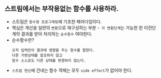 ## 스트림에서는 부작용없는 함수를 사용하라.
  - 스트림은 `함수형 프로그래밍`에 기초한 패러다임이다.
  - 핵심은 계산을 일련의 `변환`으로 재구성하는 부분
  -` 각 변환단계`는 가능한 한 이전단계의 결과를 받아 처리하는 `순수함수` 여야한다.
  - 순수함수란?
     ```
     오직 입력만이 결과에 영향을 주는 함수를 말한다.
     다른 가변상태를 참조하지 않고 
     함수 스스로도 다른 상태를 변경하지 않는다.
     ```
  - `스트림 연산`에 건네는 함수 객체는 모두 `side effect`가 없어야 한다.

